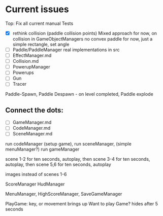 # Current issues

Top: Fix all current manual Tests

- [X] rethink collision (paddle collision points)
  Mixed approach for now, on collision in GameObjectManagers
  no convex paddle for now, just a simple rectangle, set angle
- [ ] Paddle/PaddleManager real implementations in src
- [ ] EffectManager.md
- [ ] Collision.md
- [ ] PowerupManager
- [ ] Powerups
- [ ] Gun
- [ ] Tracer

Paddle-Spawn, Paddle Despawn - on level completed, Paddle explode

## Connect the dots:

- [ ] GameManager.md
- [ ] CodeManager.md
- [ ] SceneManager.md

run codeManager (setup game), run sceneManager, (simple menuManager?) run gameManager

scene 1-2 for ten seconds, autoplay, then scene 3-4 for ten seconds, autoplay, then scene 5,6 for ten seconds, autoplay

images instead of scenes 1-6

ScoreManager
HudManager

MenuManager, HighScoreManager, SaveGameManager

PlayGame: key, or movement brings up Want to play Game? hides after 5 seconds
